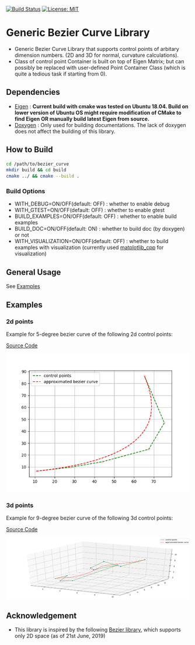 [![Build Status](https://travis-ci.org/xmba15/bezier_curve.svg?branch=master)](https://travis-ci.org/xmba15/bezier_curve/builds)
[![License: MIT](https://img.shields.io/badge/License-MIT-yellow.svg)](https://opensource.org/licenses/MIT)

# Generic Bezier Curve Library #
- Generic Bezier Curve Library that supports control points of arbitary dimension numbers. (2D and 3D for normal, curvature calculations).
- Class of control point Container is built on top of Eigen Matrix; but can possibly be replaced with user-defined Point Container Class (which is quite a tedious task if starting from 0).

## Dependencies ##
- [Eigen](http://eigen.tuxfamily.org) : **Current build with cmake was tested on Ubuntu 18.04. Build on lower version of Ubuntu OS might require modification of CMake to find Eigen OR manually build latest Eigen from source.**
- [Doxygen](http://www.doxygen.nl/index.html) : Only used for building documentations. The lack of doxygen does not affect the building of this library.

## How to Build ##
```bash
cd /path/to/bezier_curve
mkdir build && cd build
cmake ../ && cmake --build .
```

### Build Options ###
 - WITH_DEBUG=ON/OFF(default: OFF) : whether to enable debug
 - WITH_GTEST=ON/OFF(default: OFF) : whether to enable gtest
 - BUILD_EXAMPLES=ON/OFF(default: OFF) : whether to enable build examples
 - BUILD_DOC=ON/OFF(default: ON) : whether to build doc (by doxygen) or not
 - WITH_VISUALIZATION=ON/OFF(default: OFF) : whether to build examples with visualization (currently used [matplotlib_cpp](https://github.com/xmba15/Another_MatplotlibCpp.git) for visualization)

## General Usage ##
See [Examples](examples)

## Examples ##
### 2d points ##

Example for 5-degree bezier curve of the following 2d control points:

[Source Code](./examples/Ex2DPoints.cpp)

<p align="center">
    <img src="./docs/images/2dpoints.png", width="640">
</p>

### 3d points ##

Example for 9-degree bezier curve of the following 3d control points:

[Source Code](./examples/Ex3DPoints.cpp)

<p align="center">
    <img src="./docs/images/3dpoints.png", width="640">
</p>

## Acknowledgement ##
- This library is inspired by the following [Bezier library](https://github.com/oysteinmyrmo/bezier), which supports only 2D space (as of 21st June, 2019)
